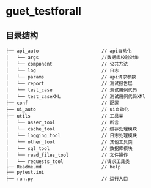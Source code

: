 # guet_testforall
## 目录结构

    ├── api_auto                       // api自动化
    │   └── args                       //数据库校验对象
    │   └── component                  // 公共方法
    │   └── log                        // 日志
    │   └── params                     // api请求参数
    │   └── report                     // 测试报告层
    │   └── test_case                  // 测试用例代码
    │   └── test_caseXML               // 测试用例代码XMl
    ├── conf                           // 配置
    ├── ui_auto                        // ui自动化
    ├── utils                          // 工具类
    │   └── asser_tool                 // 断言
    │   └── cache_tool                 // 缓存处理模块 
    │   └── logging_tool               // 日志处理模块
    │   └── other_tool                 // 其他工具类
    │   └── sql_tool                   // 数据库模块
    │   └── read_files_tool            // 文件操作
    │   └── requests_tool              //请求工具类
    ├── Readme.md                      // help
    ├── pytest.ini                  
    ├── run.py                         // 运行入口  
    





